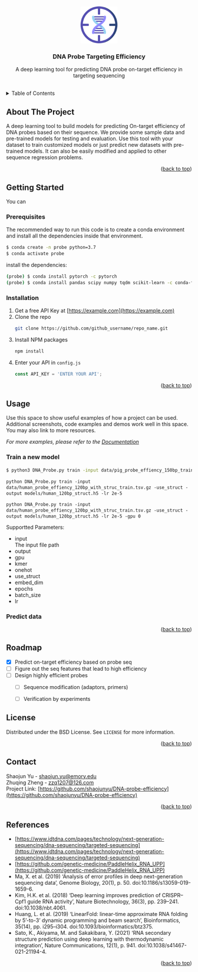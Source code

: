<div id="top"></div>

<!-- PROJECT LOGO -->
<br />
<div align="center">
  <a href="https://github.com/shaojunyu/DNA-probe-efficiency">
    <img src="images/DNA.png" alt="Logo" width="100" height="100">
  </a>

<h3 align="center">DNA Probe Targeting Efficiency</h3>

  <p style="text-align: center">
    A deep learning tool for predicting DNA probe on-target efficiency in targeting sequencing
    <br />
    <br />
  </p>
</div>



<!-- TABLE OF CONTENTS -->
<details>
  <summary>Table of Contents</summary>
  <ol>
    <li>
      <a href="#about-the-project">About The Project</a>
    </li>
    <li>
      <a href="#getting-started">Getting Started</a>
      <ul>
        <li><a href="#prerequisites">Prerequisites</a></li>
        <li><a href="#installation">Installation</a></li>
      </ul>
    </li>
    <li>
      <a href="#usage">Usage</a>
      <ul>
        <li><a href="#train">Train Model</a></li>
        <li><a href="#predict">Predict</a></li>
      </ul>
    </li>
    <li><a href="#roadmap">Roadmap</a></li>
    <li><a href="#license">License</a></li>
    <li><a href="#contact">Contact</a></li>
    <li><a href="#acknowledgments">Acknowledgments</a></li>
  </ol>
</details>



<!-- ABOUT THE PROJECT -->

## About The Project

[//]: # ([![Product Name Screen Shot][product-screenshot]]&#40;https://example.com&#41;)
A deep learning tool to build models for predicting
On-target efficiency of DNA probes based on their sequence. We provide some sample data and pre-trained models for testing and evaluation. Use this tool with your dataset to train customized models or just predict new datasets with pre-trained models. It can also be easily modified and applied to other sequence regression problems.



<p align="right">(<a href="#top">back to top</a>)</p>



<!-- GETTING STARTED -->

## Getting Started

You can 

### Prerequisites

The recommended way to run this code is to create a conda environment and install all the dependencies inside that environment.


```sh
$ conda create -n probe python=3.7
$ conda activate probe
```

install the dependencies:
```sh
(probe) $ conda install pytorch -c pytorch
(probe) $ conda install pandas scipy numpy tqdm scikit-learn -c conda-forge
```

### Installation

1. Get a free API Key at [https://example.com](https://example.com)
2. Clone the repo
   ```sh
   git clone https://github.com/github_username/repo_name.git
   ```
3. Install NPM packages
   ```sh
   npm install
   ```
4. Enter your API in `config.js`
   ```js
   const API_KEY = 'ENTER YOUR API';
   ```

<p align="right">(<a href="#top">back to top</a>)</p>



<!-- USAGE EXAMPLES -->

## Usage

Use this space to show useful examples of how a project can be used. Additional screenshots, code examples and demos
work well in this space. You may also link to more resources.

_For more examples, please refer to the [Documentation](https://example.com)_

### Train a new model
```sh
$ python3 DNA_Probe.py train -input data/pig_probe_effiency_150bp_train.tsv.gz -output models/pig_150bp_model.h5
```

```
python DNA_Probe.py train -input data/human_probe_effiency_120bp_with_struc_train.tsv.gz -use_struct -output models/human_120bp_struct.h5 -lr 2e-5
```

```
python DNA_Probe.py train -input data/human_probe_effiency_120bp_with_struc_train.tsv.gz -use_struct -output models/human_120bp_struct.h5 -lr 2e-5 -gpu 0
```

Supportted Parameters:
* input  
  The input file path
* output
* gpu
* kmer
* onehot
* use_struct
* embed_dim
* epochs
* batch_size
* lr

### Predict data

<p align="right">(<a href="#top">back to top</a>)</p>



<!-- ROADMAP -->

## Roadmap

- [x] Predict on-target efficiency based on probe seq
- [ ] Figure out the seq features that lead to high efficiency
- [ ] Design highly efficient probes 
    - [ ] Sequence modification (adaptors, primers)
    - [ ] Verification by experiments



<!-- LICENSE -->

## License

Distributed under the BSD License. See `LICENSE` for more information.

<p align="right">(<a href="#top">back to top</a>)</p>



<!-- CONTACT -->

## Contact

Shaojun Yu - shaojun.yu@emory.edu  
Zhuqing Zheng - zzq1207@126.com   
Project Link: [https://github.com/shaojunyu/DNA-probe-efficiency](https://github.com/shaojunyu/DNA-probe-efficiency)

<p align="right">(<a href="#top">back to top</a>)</p>



<!-- ACKNOWLEDGMENTS -->

## References

* [https://www.idtdna.com/pages/technology/next-generation-sequencing/dna-sequencing/targeted-sequencing](https://www.idtdna.com/pages/technology/next-generation-sequencing/dna-sequencing/targeted-sequencing)
* [https://github.com/genetic-medicine/PaddleHelix_RNA_UPP](https://github.com/genetic-medicine/PaddleHelix_RNA_UPP)
* Ma, X. et al. (2019) ‘Analysis of error profiles in deep next-generation sequencing data’, Genome Biology, 20(1), p. 50. doi:10.1186/s13059-019-1659-6.
* Kim, H.K. et al. (2018) ‘Deep learning improves prediction of CRISPR–Cpf1 guide RNA activity’, Nature Biotechnology, 36(3), pp. 239–241. doi:10.1038/nbt.4061.
* Huang, L. et al. (2019) ‘LinearFold: linear-time approximate RNA folding by 5’-to-3’ dynamic programming and beam search’, Bioinformatics, 35(14), pp. i295–i304. doi:10.1093/bioinformatics/btz375.
* Sato, K., Akiyama, M. and Sakakibara, Y. (2021) ‘RNA secondary structure prediction using deep learning with thermodynamic integration’, Nature Communications, 12(1), p. 941. doi:10.1038/s41467-021-21194-4.

<p align="right">(<a href="#top">back to top</a>)</p>



<!-- MARKDOWN LINKS & IMAGES -->
<!-- https://www.markdownguide.org/basic-syntax/#reference-style-links -->

[contributors-shield]: https://img.shields.io/github/contributors/github_username/repo_name.svg?style=for-the-badge

[contributors-url]: https://github.com/github_username/repo_name/graphs/contributors

[forks-shield]: https://img.shields.io/github/forks/github_username/repo_name.svg?style=for-the-badge

[forks-url]: https://github.com/github_username/repo_name/network/members

[stars-shield]: https://img.shields.io/github/stars/github_username/repo_name.svg?style=for-the-badge

[stars-url]: https://github.com/github_username/repo_name/stargazers

[issues-shield]: https://img.shields.io/github/issues/github_username/repo_name.svg?style=for-the-badge

[issues-url]: https://github.com/github_username/repo_name/issues

[license-shield]: https://img.shields.io/github/license/github_username/repo_name.svg?style=for-the-badge

[license-url]: https://github.com/github_username/repo_name/blob/master/LICENSE.txt

[linkedin-shield]: https://img.shields.io/badge/-LinkedIn-black.svg?style=for-the-badge&logo=linkedin&colorB=555

[linkedin-url]: https://linkedin.com/in/linkedin_username

[product-screenshot]: images/screenshot.png